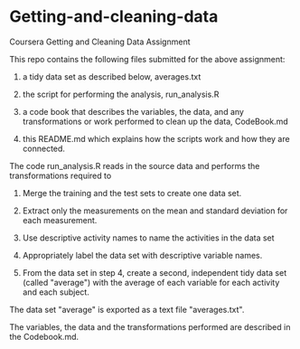 # Getting-and-cleaning-data
Coursera Getting and Cleaning Data Assignment

This repo contains the following files submitted for the above assignment:

1) a tidy data set as described below, averages.txt

2) the script for performing the analysis, run_analysis.R

3) a code book that describes the variables, the data, and any transformations or work performed to clean up the data, CodeBook.md

4) this README.md which explains how the scripts work and how they are connected.

The code run_analysis.R reads in the source data and performs the transformations required to

1. Merge the training and the test sets to create one data set.

2. Extract only the measurements on the mean and standard deviation for each measurement.

3. Use descriptive activity names to name the activities in the data set

4. Appropriately label the data set with descriptive variable names.

5. From the data set in step 4, create a second, independent tidy data set (called "average") with the average of each variable for each activity and each subject.

The data set "average" is exported as a text file "averages.txt".

The variables, the data and the transformations performed are described in the Codebook.md.
